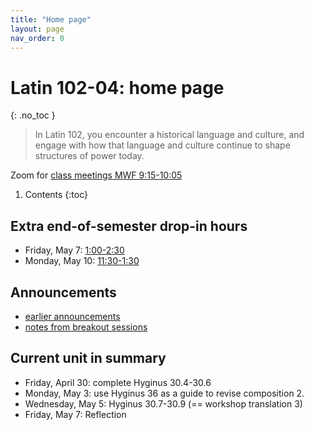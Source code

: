 ```yaml
---
title: "Home page"
layout: page
nav_order: 0
---
```



# Latin 102-04: home page
{: .no_toc }



> In Latin 102, you encounter a historical language and culture, and engage with how that language and culture continue to shape structures of power today.



Zoom for [class meetings MWF 9:15-10:05](https://holycross.zoom.us/j/96104492045?pwd=eEtBL1FkUnJZcURCeE9ETmxtMk9lUT09)



1. Contents
{:toc} 



## Extra end-of-semester drop-in hours

- Friday, May 7: [1:00-2:30](https://holycross.zoom.us/j/92267686469)
- Monday, May 10:  [11:30-1:30](https://holycross.zoom.us/j/92267686469)

## Announcements

- [earlier announcements](./oldnews/)
- [notes from breakout sessions](./breakouts/)

## Current unit in summary

- Friday, April 30:  complete Hyginus 30.4-30.6
- Monday, May 3:  use Hyginus 36 as a guide to revise composition 2.
- Wednesday, May 5: Hyginus 30.7-30.9 (== workshop translation 3)
- Friday, May 7:  Reflection